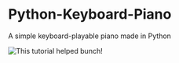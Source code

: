 # Python-Keyboard-Piano
A simple keyboard-playable piano made in Python

![This tutorial helped bunch!](https://www.youtube.com/watch?v=47c_1wOa2so)